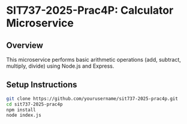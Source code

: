 # SIT737-2025-Prac4P: Calculator Microservice

## Overview
This microservice performs basic arithmetic operations (add, subtract, multiply, divide) using Node.js and Express.

## Setup Instructions
```bash
git clone https://github.com/yourusername/sit737-2025-prac4p.git
cd sit737-2025-prac4p
npm install
node index.js
